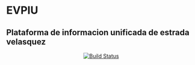 



# EVPIU
## Plataforma  de informacion unificada de estrada velasquez

<p align="center">
    <a href="https://travis-ci.com/github/dcorrea-estrav/evpiu"><img src="https://travis-ci.org/laravel/framework.svg" alt="Build Status"></a>
</p>
